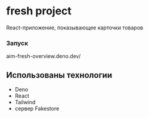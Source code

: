 # fresh project
React-приложение, показывающее карточки товаров

### Запуск
aim-fresh-overview.deno.dev/

## Использованы технологии
- Deno
- React
- Tailwind
- сервер Fakestore

